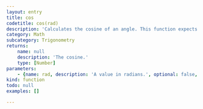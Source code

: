 ```yaml
---
layout: entry
title: cos
codetitle: cos(rad)
description: 'Calculates the cosine of an angle. This function expects the values of the angle parameter to be provided in radians (values from `0` to `PI * 2`). Values are returned in the range `-1` to `1`.'
category: Math
subcategory: Trigonometry
returns:
    name: null
    description: 'The cosine.'
    type: [Number]
parameters:
    - {name: rad, description: 'A value in radians.', optional: false, type: [Number]}
kind: function
todo: null
examples: []

---
```

